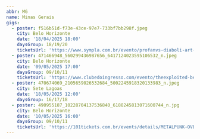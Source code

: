 ```yaml
---
abbr: MG
name: Minas Gerais
gigs:
  - poster: f516b51d-f73e-43ce-97e7-733bf7bb298f.jpeg
    city: Belo Horizonte
    date: '18/04/2025 18:00'
    daysGroup: 18/19/20
    ticketsUrl: 'https://www.sympla.com.br/evento/profanvs-diaboli-art-2025/2604339'
  - poster: 471466948_560299436987656_6417124023595106532_n.jpeg
    city: Belo Horizonte
    date: '09/05/2025 17:00'
    daysGroup: 09/10/11
    ticketsUrl: 'https://www.clubedoingresso.com/evento/theexploited-belohorizonte'
  - poster: 470674069_2105659026532684_5002245918320133983_n.jpeg
    city: Sete Lagoas
    date: '18/05/2025 12:00'
    daysGroup: 16/17/18
  - poster: 490955187_10228704137536840_6188245813071600744_n.jpg
    city: Belo Horizonte
    date: '10/05/2025 16:00'
    daysGroup: 09/10/11
    ticketsUrl: 'https://101tickets.com.br/events/details/METALPUNK-OVERKILL-DETESTATION'
---
```



